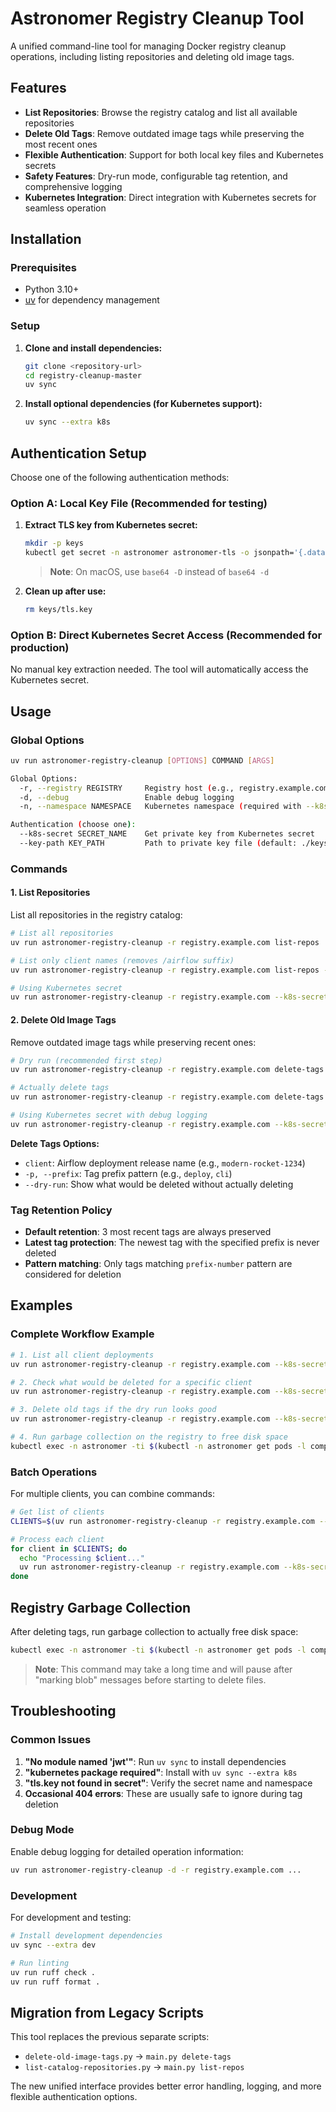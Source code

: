 # Astronomer Registry Cleanup Tool

A unified command-line tool for managing Docker registry cleanup operations, including listing repositories and deleting old image tags.

## Features

- **List Repositories**: Browse the registry catalog and list all available repositories
- **Delete Old Tags**: Remove outdated image tags while preserving the most recent ones
- **Flexible Authentication**: Support for both local key files and Kubernetes secrets
- **Safety Features**: Dry-run mode, configurable tag retention, and comprehensive logging
- **Kubernetes Integration**: Direct integration with Kubernetes secrets for seamless operation

## Installation

### Prerequisites

- Python 3.10+
- [uv](https://docs.astral.sh/uv/) for dependency management

### Setup

1. **Clone and install dependencies:**

   ```bash
   git clone <repository-url>
   cd registry-cleanup-master
   uv sync
   ```

2. **Install optional dependencies (for Kubernetes support):**
   ```bash
   uv sync --extra k8s
   ```

## Authentication Setup

Choose one of the following authentication methods:

### Option A: Local Key File (Recommended for testing)

1. **Extract TLS key from Kubernetes secret:**

   ```bash
   mkdir -p keys
   kubectl get secret -n astronomer astronomer-tls -o jsonpath='{.data.tls\.key}' | base64 -d > keys/tls.key
   ```

   > **Note**: On macOS, use `base64 -D` instead of `base64 -d`

2. **Clean up after use:**
   ```bash
   rm keys/tls.key
   ```

### Option B: Direct Kubernetes Secret Access (Recommended for production)

No manual key extraction needed. The tool will automatically access the Kubernetes secret.

## Usage

### Global Options

```bash
uv run astronomer-registry-cleanup [OPTIONS] COMMAND [ARGS]

Global Options:
  -r, --registry REGISTRY     Registry host (e.g., registry.example.com) [REQUIRED]
  -d, --debug                 Enable debug logging
  -n, --namespace NAMESPACE   Kubernetes namespace (required with --k8s-secret)

Authentication (choose one):
  --k8s-secret SECRET_NAME    Get private key from Kubernetes secret
  --key-path KEY_PATH         Path to private key file (default: ./keys/tls.key)
```

### Commands

#### 1. List Repositories

List all repositories in the registry catalog:

```bash
# List all repositories
uv run astronomer-registry-cleanup -r registry.example.com list-repos

# List only client names (removes /airflow suffix)
uv run astronomer-registry-cleanup -r registry.example.com list-repos --clients-only

# Using Kubernetes secret
uv run astronomer-registry-cleanup -r registry.example.com --k8s-secret astronomer-tls -n astronomer list-repos
```

#### 2. Delete Old Image Tags

Remove outdated image tags while preserving recent ones:

```bash
# Dry run (recommended first step)
uv run astronomer-registry-cleanup -r registry.example.com delete-tags modern-rocket-1234 -p deploy --dry-run

# Actually delete tags
uv run astronomer-registry-cleanup -r registry.example.com delete-tags modern-rocket-1234 -p deploy

# Using Kubernetes secret with debug logging
uv run astronomer-registry-cleanup -r registry.example.com --k8s-secret astronomer-tls -n astronomer -d delete-tags modern-rocket-1234 -p cli --dry-run
```

**Delete Tags Options:**

- `client`: Airflow deployment release name (e.g., `modern-rocket-1234`)
- `-p, --prefix`: Tag prefix pattern (e.g., `deploy`, `cli`)
- `--dry-run`: Show what would be deleted without actually deleting

### Tag Retention Policy

- **Default retention**: 3 most recent tags are always preserved
- **Latest tag protection**: The newest tag with the specified prefix is never deleted
- **Pattern matching**: Only tags matching `prefix-number` pattern are considered for deletion

## Examples

### Complete Workflow Example

```bash
# 1. List all client deployments
uv run astronomer-registry-cleanup -r registry.example.com --k8s-secret astronomer-tls -n astronomer list-repos --clients-only

# 2. Check what would be deleted for a specific client
uv run astronomer-registry-cleanup -r registry.example.com --k8s-secret astronomer-tls -n astronomer delete-tags modern-rocket-1234 -p deploy --dry-run

# 3. Delete old tags if the dry run looks good
uv run astronomer-registry-cleanup -r registry.example.com --k8s-secret astronomer-tls -n astronomer delete-tags modern-rocket-1234 -p deploy

# 4. Run garbage collection on the registry to free disk space
kubectl exec -n astronomer -ti $(kubectl -n astronomer get pods -l component=registry -o jsonpath="{.items[*].metadata.name}") -c registry -- registry garbage-collect /etc/docker/registry/config.yml
```

### Batch Operations

For multiple clients, you can combine commands:

```bash
# Get list of clients
CLIENTS=$(uv run astronomer-registry-cleanup -r registry.example.com --k8s-secret astronomer-tls -n astronomer list-repos --clients-only)

# Process each client
for client in $CLIENTS; do
  echo "Processing $client..."
  uv run astronomer-registry-cleanup -r registry.example.com --k8s-secret astronomer-tls -n astronomer delete-tags "$client" -p deploy --dry-run
done
```

## Registry Garbage Collection

After deleting tags, run garbage collection to actually free disk space:

```bash
kubectl exec -n astronomer -ti $(kubectl -n astronomer get pods -l component=registry -o jsonpath="{.items[*].metadata.name}") -c registry -- registry garbage-collect /etc/docker/registry/config.yml
```

> **Note**: This command may take a long time and will pause after "marking blob" messages before starting to delete files.

## Troubleshooting

### Common Issues

1. **"No module named 'jwt'"**: Run `uv sync` to install dependencies
2. **"kubernetes package required"**: Install with `uv sync --extra k8s`
3. **"tls.key not found in secret"**: Verify the secret name and namespace
4. **Occasional 404 errors**: These are usually safe to ignore during tag deletion

### Debug Mode

Enable debug logging for detailed operation information:

```bash
uv run astronomer-registry-cleanup -d -r registry.example.com ...
```

### Development

For development and testing:

```bash
# Install development dependencies
uv sync --extra dev

# Run linting
uv run ruff check .
uv run ruff format .
```

## Migration from Legacy Scripts

This tool replaces the previous separate scripts:

- `delete-old-image-tags.py` → `main.py delete-tags`
- `list-catalog-repositories.py` → `main.py list-repos`

The new unified interface provides better error handling, logging, and more flexible authentication options.
